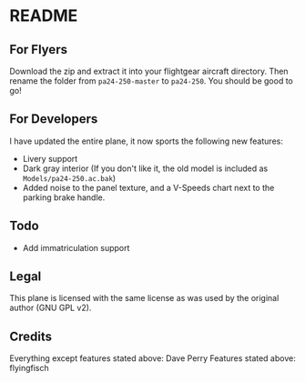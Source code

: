 README
======

For Flyers
----------
Download the zip and extract it into your flightgear aircraft directory. Then rename the folder from `pa24-250-master` to `pa24-250`. You should be good to go!

For Developers
--------------
I have updated the entire plane, it now sports the following new features:

 * Livery support
 * Dark gray interior (If you don't like it, the old model is included as `Models/pa24-250.ac.bak`)
 * Added noise to the panel texture, and a V-Speeds chart next to the parking brake handle.

Todo
----
 * Add immatriculation support

Legal
-----
This plane is licensed with the same license as was used by the original author (GNU GPL v2).

Credits
-------
Everything except features stated above: Dave Perry
Features stated above: flyingfisch